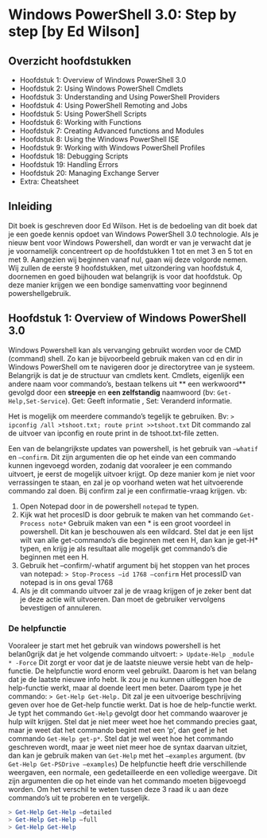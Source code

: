 # Windows PowerShell 3.0: Step by step [by Ed Wilson]
## Overzicht hoofdstukken
- Hoofdstuk 1: Overview of Windows PowerShell 3.0
- Hoofdstuk 2: Using Windows PowerShell Cmdlets
- Hoofdstuk 3: Understanding and Using PowerShell Providers
- Hoofdstuk 4: Using PowerShell Remoting and Jobs
- Hoofdstuk 5: Using PowerShell Scripts
- Hoofdstuk 6: Working with Functions
- Hoofdstuk 7: Creating Advanced functions and Modules
- Hoofdstuk 8: Using the Windows PowerShell ISE
- Hoofdstuk 9: Working with Windows PowerShell Profiles
- Hoofdstuk 18: Debugging Scripts
- Hoofdstuk 19: Handling Errors
- Hoofdstuk 20: Managing Exchange Server
- Extra: Cheatsheet
## Inleiding
Dit boek is geschreven door Ed Wilson. Het is de bedoeling van dit boek dat je een goede kennis opdoet van Windows PowerShell 3.0 technologie. Als je nieuw bent voor Windows Powershell, dan wordt er van je verwacht dat je je voornamelijk concentreert op de hoofdstukken 1 tot en met 3 en 5 tot en met 9. Aangezien wij beginnen vanaf nul, gaan wij deze volgorde nemen. Wij zullen de eerste 9 hoofdstukken, met uitzondering van hoofdstuk 4, doornemen en goed bijhouden wat belangrijk is voor dat hoofdstuk. Op deze manier krijgen we een bondige samenvatting voor beginnend powershellgebruik.
## Hoofdstuk 1: Overview of Windows PowerShell 3.0
Windows Powershell kan als vervanging gebruikt worden voor de CMD (command) shell.  Zo kan je bijvoorbeeld gebruik maken van cd en dir in Windows PowerShell om te navigeren door je directorytree van je systeem. Belangrijk is dat je de structuur van cmdlets kent. Cmdlets, eigenlijk een andere naam voor commando’s, bestaan telkens uit ** een werkwoord** gevolgd door een **streepje** en **een zelfstandig** naamwoord  (bv: `Get-Help,Set-Service`). Get: Geeft informatie , Set: Veranderd informatie.

Het is mogelijk om meerdere commando’s tegelijk te gebruiken. Bv:
`>  ipconfig /all >tshoot.txt; route print >>tshoot.txt`
Dit commando zal de uitvoer van ipconfig en route print in de tshoot.txt-file zetten.

Een van de belangrijkste updates van powershell, is het gebruik van `–whatif` en `–confirm`. Dit zijn argumenten die op het einde van een commando kunnen ingevoegd worden, zodanig dat vooraleer je een commando uitvoert, je eerst de mogelijk uitvoer krijgt. Op deze manier kom je niet voor verrassingen te staan, en zal je op voorhand weten wat het uitvoerende commando zal doen. Bij confirm zal je een confirmatie-vraag krijgen. vb:

1. Open Notepad door in de powershell `notepad` te typen.
2. Kijk wat het procesID is door gebruik te maken van het commando `Get-Process note*`
   Gebruik maken van een * is een groot voordeel in powershell. Dit kan je beschouwen als een wildcard. Stel dat je een lijst wilt van alle get-commando’s die beginnen met een H, dan kan je get-H* typen, en krijg je als resultaat alle mogelijk get commando’s die beginnen met een H.
3. Gebruik het –confirm/-whatif  argument bij het stoppen van het proces van notepad:
`> Stop-Process –id 1768 –confirm`
   Het processID van notepad is in ons geval 1768
4. Als je dit commando uitvoer zal je de vraag krijgen of je zeker bent dat je deze actie wilt uitvoeren. Dan moet de gebruiker vervolgens bevestigen of annuleren.

### De helpfunctie
Vooraleer je start met het gebruik van windows powershell is het belan0grijk dat je het volgende commando uitvoert:
`> Update-Help _module * -Force`
Dit zorgt er voor dat je de laatste nieuwe versie hebt van de help-functie. De helpfunctie word enorm veel gebruikt. Daarom is het van belang dat je de laatste nieuwe info hebt.
Ik zou je nu kunnen uitleggen hoe de help-functie werkt, maar al doende leert men beter. Daarom type je het commando: `> Get-Help Get-Help.` Dit zal je een uitvoerige beschrijving geven over hoe de Get-help functie werkt.  Dat is hoe de help-functie werkt. Je typt het commando `Get-Help` gevolgt door het commando waarover je hulp wilt krijgen. Stel dat je niet meer weet hoe het commando precies gaat, maar je weet dat het commando begint met een ‘p’, dan geef je het commando `Get-Help get-p*`. Stel dat je wel weet hoe het commando geschreven wordt, maar je weet niet meer hoe de syntax daarvan uitziet, dan kan je gebruik maken van `Get-Help` met het  `–examples` argument. (bv` Get-Help Get-PSDrive –examples`)
De helpfunctie heeft drie verschillende weergaven, een normale, een gedetailleerde en een volledige weergave. Dit zijn argumenten die op het einde van het commando moeten bijgevoegd worden. Om het verschil te weten tussen deze 3 raad ik u aan deze commando’s uit te proberen en te vergelijk.
```PowerShell
> Get-Help Get-Help –detailed
> Get-Help Get-Help –full
> Get-Help Get-Help 
```
